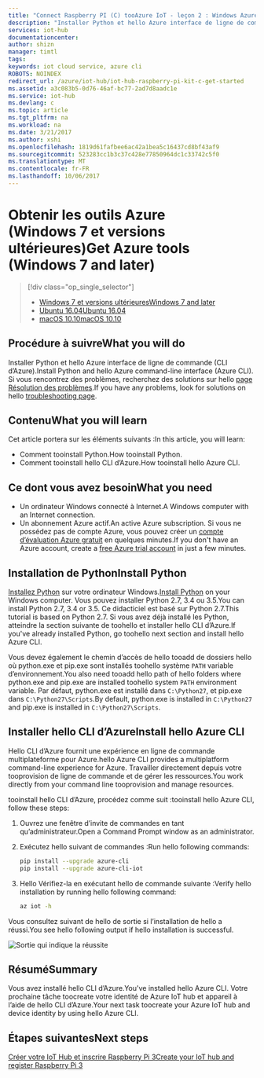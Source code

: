 ```yaml
---
title: "Connect Raspberry PI (C) tooAzure IoT - leçon 2 : Windows Azure tools (Windows) | Documents Microsoft"
description: "Installer Python et hello Azure interface de ligne de commande (CLI d’Azure) sur Windows 7 et versions ultérieures."
services: iot-hub
documentationcenter: 
author: shizn
manager: timtl
tags: 
keywords: iot cloud service, azure cli
ROBOTS: NOINDEX
redirect_url: /azure/iot-hub/iot-hub-raspberry-pi-kit-c-get-started
ms.assetid: a3c083b5-0d76-46af-bc77-2ad7d8aadc1e
ms.service: iot-hub
ms.devlang: c
ms.topic: article
ms.tgt_pltfrm: na
ms.workload: na
ms.date: 3/21/2017
ms.author: xshi
ms.openlocfilehash: 1819d61fafbee6ac42a1bea5c16437cd8bf43af9
ms.sourcegitcommit: 523283cc1b3c37c428e77850964dc1c33742c5f0
ms.translationtype: MT
ms.contentlocale: fr-FR
ms.lasthandoff: 10/06/2017
---
```

# <a name="get-azure-tools-windows-7-and-later"></a><span data-ttu-id="d040f-104">Obtenir les outils Azure (Windows 7 et versions ultérieures)</span><span class="sxs-lookup"><span data-stu-id="d040f-104">Get Azure tools (Windows 7 and later)</span></span>
> [!div class="op_single_selector"]
> * [<span data-ttu-id="d040f-105">Windows 7 et versions ultérieures</span><span class="sxs-lookup"><span data-stu-id="d040f-105">Windows 7 and later</span></span>](iot-hub-raspberry-pi-kit-c-lesson2-get-azure-tools-win32.md)
> * [<span data-ttu-id="d040f-106">Ubuntu 16.04</span><span class="sxs-lookup"><span data-stu-id="d040f-106">Ubuntu 16.04</span></span>](iot-hub-raspberry-pi-kit-c-lesson2-get-azure-tools-ubuntu.md)
> * [<span data-ttu-id="d040f-107">macOS 10.10</span><span class="sxs-lookup"><span data-stu-id="d040f-107">macOS 10.10</span></span>](iot-hub-raspberry-pi-kit-c-lesson2-get-azure-tools-mac.md)

## <a name="what-you-will-do"></a><span data-ttu-id="d040f-108">Procédure à suivre</span><span class="sxs-lookup"><span data-stu-id="d040f-108">What you will do</span></span>
<span data-ttu-id="d040f-109">Installer Python et hello Azure interface de ligne de commande (CLI d’Azure).</span><span class="sxs-lookup"><span data-stu-id="d040f-109">Install Python and hello Azure command-line interface (Azure CLI).</span></span> <span data-ttu-id="d040f-110">Si vous rencontrez des problèmes, recherchez des solutions sur hello [page Résolution des problèmes](iot-hub-raspberry-pi-kit-c-troubleshooting.md).</span><span class="sxs-lookup"><span data-stu-id="d040f-110">If you have any problems, look for solutions on hello [troubleshooting page](iot-hub-raspberry-pi-kit-c-troubleshooting.md).</span></span>

## <a name="what-you-will-learn"></a><span data-ttu-id="d040f-111">Contenu</span><span class="sxs-lookup"><span data-stu-id="d040f-111">What you will learn</span></span>
<span data-ttu-id="d040f-112">Cet article portera sur les éléments suivants :</span><span class="sxs-lookup"><span data-stu-id="d040f-112">In this article, you will learn:</span></span>
* <span data-ttu-id="d040f-113">Comment tooinstall Python.</span><span class="sxs-lookup"><span data-stu-id="d040f-113">How tooinstall Python.</span></span>
* <span data-ttu-id="d040f-114">Comment tooinstall hello CLI d’Azure.</span><span class="sxs-lookup"><span data-stu-id="d040f-114">How tooinstall hello Azure CLI.</span></span>

## <a name="what-you-need"></a><span data-ttu-id="d040f-115">Ce dont vous avez besoin</span><span class="sxs-lookup"><span data-stu-id="d040f-115">What you need</span></span>
* <span data-ttu-id="d040f-116">Un ordinateur Windows connecté à Internet.</span><span class="sxs-lookup"><span data-stu-id="d040f-116">A Windows computer with an Internet connection.</span></span>
* <span data-ttu-id="d040f-117">Un abonnement Azure actif.</span><span class="sxs-lookup"><span data-stu-id="d040f-117">An active Azure subscription.</span></span> <span data-ttu-id="d040f-118">Si vous ne possédez pas de compte Azure, vous pouvez créer un [compte d’évaluation Azure gratuit](http://azure.microsoft.com/pricing/free-trial/) en quelques minutes.</span><span class="sxs-lookup"><span data-stu-id="d040f-118">If you don't have an Azure account, create a [free Azure trial account](http://azure.microsoft.com/pricing/free-trial/) in just a few minutes.</span></span>

## <a name="install-python"></a><span data-ttu-id="d040f-119">Installation de Python</span><span class="sxs-lookup"><span data-stu-id="d040f-119">Install Python</span></span>
<span data-ttu-id="d040f-120">[Installez Python](https://www.python.org/downloads/) sur votre ordinateur Windows.</span><span class="sxs-lookup"><span data-stu-id="d040f-120">[Install Python](https://www.python.org/downloads/) on your Windows computer.</span></span> <span data-ttu-id="d040f-121">Vous pouvez installer Python 2.7, 3.4 ou 3.5.</span><span class="sxs-lookup"><span data-stu-id="d040f-121">You can install Python 2.7, 3.4 or 3.5.</span></span> <span data-ttu-id="d040f-122">Ce didacticiel est basé sur Python 2.7.</span><span class="sxs-lookup"><span data-stu-id="d040f-122">This tutorial is based on Python 2.7.</span></span> <span data-ttu-id="d040f-123">Si vous avez déjà installé les Python, atteindre la section suivante de toohello et installer hello CLI d’Azure.</span><span class="sxs-lookup"><span data-stu-id="d040f-123">If you've already installed Python, go toohello next section and install hello Azure CLI.</span></span>

<span data-ttu-id="d040f-124">Vous devez également le chemin d’accès de hello tooadd de dossiers hello où python.exe et pip.exe sont installés toohello système `PATH` variable d’environnement.</span><span class="sxs-lookup"><span data-stu-id="d040f-124">You also need tooadd hello path of hello folders where python.exe and pip.exe are installed toohello system `PATH` environment variable.</span></span> <span data-ttu-id="d040f-125">Par défaut, python.exe est installé dans `C:\Python27`, et pip.exe dans `C:\Python27\Scripts`.</span><span class="sxs-lookup"><span data-stu-id="d040f-125">By default, python.exe is installed in `C:\Python27` and pip.exe is installed in `C:\Python27\Scripts`.</span></span>

## <a name="install-hello-azure-cli"></a><span data-ttu-id="d040f-126">Installer hello CLI d’Azure</span><span class="sxs-lookup"><span data-stu-id="d040f-126">Install hello Azure CLI</span></span>
<span data-ttu-id="d040f-127">Hello CLI d’Azure fournit une expérience en ligne de commande multiplateforme pour Azure.</span><span class="sxs-lookup"><span data-stu-id="d040f-127">hello Azure CLI provides a multiplatform command-line experience for Azure.</span></span> <span data-ttu-id="d040f-128">Travailler directement depuis votre tooprovision de ligne de commande et de gérer les ressources.</span><span class="sxs-lookup"><span data-stu-id="d040f-128">You work directly from your command line tooprovision and manage resources.</span></span>

<span data-ttu-id="d040f-129">tooinstall hello CLI d’Azure, procédez comme suit :</span><span class="sxs-lookup"><span data-stu-id="d040f-129">tooinstall hello Azure CLI, follow these steps:</span></span>

1. <span data-ttu-id="d040f-130">Ouvrez une fenêtre d’invite de commandes en tant qu’administrateur.</span><span class="sxs-lookup"><span data-stu-id="d040f-130">Open a Command Prompt window as an administrator.</span></span>
2. <span data-ttu-id="d040f-131">Exécutez hello suivant de commandes :</span><span class="sxs-lookup"><span data-stu-id="d040f-131">Run hello following commands:</span></span>

   ```bash
   pip install --upgrade azure-cli
   pip install --upgrade azure-cli-iot
   ```
3. <span data-ttu-id="d040f-132">Hello Vérifiez-la en exécutant hello de commande suivante :</span><span class="sxs-lookup"><span data-stu-id="d040f-132">Verify hello installation by running hello following command:</span></span>

   ```bash
   az iot -h
   ```

<span data-ttu-id="d040f-133">Vous consultez suivant de hello de sortie si l’installation de hello a réussi.</span><span class="sxs-lookup"><span data-stu-id="d040f-133">You see hello following output if hello installation is successful.</span></span>

![Sortie qui indique la réussite](media/iot-hub-raspberry-pi-lessons/lesson2/az_iot_help_win.png)

## <a name="summary"></a><span data-ttu-id="d040f-135">Résumé</span><span class="sxs-lookup"><span data-stu-id="d040f-135">Summary</span></span>
<span data-ttu-id="d040f-136">Vous avez installé hello CLI d’Azure.</span><span class="sxs-lookup"><span data-stu-id="d040f-136">You've installed hello Azure CLI.</span></span> <span data-ttu-id="d040f-137">Votre prochaine tâche toocreate votre identité de Azure IoT hub et appareil à l’aide de hello CLI d’Azure.</span><span class="sxs-lookup"><span data-stu-id="d040f-137">Your next task toocreate your Azure IoT hub and device identity by using hello Azure CLI.</span></span>

## <a name="next-steps"></a><span data-ttu-id="d040f-138">Étapes suivantes</span><span class="sxs-lookup"><span data-stu-id="d040f-138">Next steps</span></span>
[<span data-ttu-id="d040f-139">Créer votre IoT Hub et inscrire Raspberry Pi 3</span><span class="sxs-lookup"><span data-stu-id="d040f-139">Create your IoT hub and register Raspberry Pi 3</span></span>](iot-hub-raspberry-pi-kit-c-lesson2-prepare-azure-iot-hub.md)

